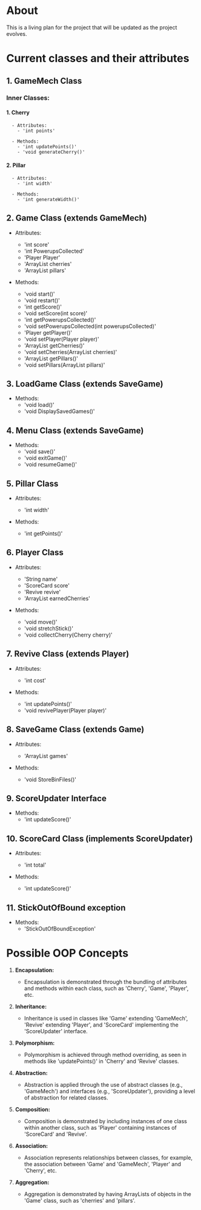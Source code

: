 # About

This is a living plan for the project that will be updated as the project evolves.

# Current classes and their attributes

## 1. GameMech Class

  ### Inner Classes:

   #### 1. Cherry

      - Attributes:
        - 'int points'

      - Methods:
        - 'int updatePoints()'
        - 'void generateCherry()'

   #### 2. Pillar

      - Attributes:
        - 'int width'

      - Methods:
        - 'int generateWidth()'

## 2. Game Class (extends GameMech)

  - Attributes:
    - 'int score'
    - 'int PowerupsCollected'
    - 'Player Player'
    - 'ArrayList<Cherry> cherries'
    - 'ArrayList<Pillar> pillars'

  - Methods:
    - 'void start()'
    - 'void restart()'
    - 'int getScore()'
    - 'void setScore(int score)'
    - 'int getPowerupsCollected()'
    - 'void setPowerupsCollected(int powerupsCollected)'
    - 'Player getPlayer()'
    - 'void setPlayer(Player player)'
    - 'ArrayList<Cherry> getCherries()'
    - 'void setCherries(ArrayList<Cherry> cherries)'
    - 'ArrayList<Pillar> getPillars()'
    - 'void setPillars(ArrayList<Pillar> pillars)'

## 3. LoadGame Class (extends SaveGame)

  - Methods:
    - 'void load()'
    - 'void DisplaySavedGames()'

## 4. Menu Class (extends SaveGame)

  - Methods:
    - 'void save()'
    - 'void exitGame()'
    - 'void resumeGame()'

## 5. Pillar Class

  - Attributes:
    - 'int width'

  - Methods:
    - 'int getPoints()'

## 6. Player Class

  - Attributes:
    - 'String name'
    - 'ScoreCard score'
    - 'Revive revive'
    - 'ArrayList<Cherry> earnedCherries'

  - Methods:
    - 'void move()'
    - 'void stretchStick()'
    - 'void collectCherry(Cherry cherry)'

## 7. Revive Class (extends Player)

  - Attributes:
    - 'int cost'

  - Methods:
    - 'int updatePoints()'
    - 'void revivePlayer(Player player)'

## 8. SaveGame Class (extends Game)

  - Attributes:
    - 'ArrayList<Game> games'

  - Methods:
    - 'void StoreBinFiles()'

## 9. ScoreUpdater Interface

  - Methods:
    - 'int updateScore()'

## 10. ScoreCard Class (implements ScoreUpdater)

  - Attributes:
    - 'int total'

  - Methods:
    - 'int updateScore()'

## 11. StickOutOfBound exception
  - Methods:
    - 'StickOutOfBoundException'
  

# Possible OOP Concepts

1. **Encapsulation:**
   - Encapsulation is demonstrated through the bundling of attributes and methods within each class, such as 'Cherry', 'Game', 'Player', etc.

2. **Inheritance:**
   - Inheritance is used in classes like 'Game' extending 'GameMech', 'Revive' extending 'Player', and 'ScoreCard' implementing the 'ScoreUpdater' interface.

3. **Polymorphism:**
   - Polymorphism is achieved through method overriding, as seen in methods like 'updatePoints()' in 'Cherry' and 'Revive' classes.

4. **Abstraction:**
   - Abstraction is applied through the use of abstract classes (e.g., 'GameMech') and interfaces (e.g., 'ScoreUpdater'), providing a level of abstraction for related classes.

5. **Composition:**
   - Composition is demonstrated by including instances of one class within another class, such as 'Player' containing instances of 'ScoreCard' and 'Revive'.

6. **Association:**
   - Association represents relationships between classes, for example, the association between 'Game' and 'GameMech', 'Player' and 'Cherry', etc.

7. **Aggregation:**
   - Aggregation is demonstrated by having ArrayLists of objects in the 'Game' class, such as 'cherries' and 'pillars'.



